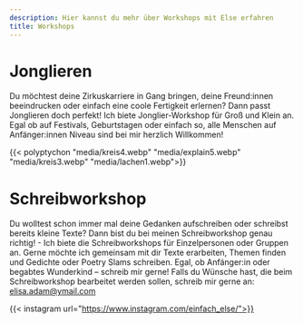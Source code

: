 ```yaml
---
description: Hier kannst du mehr über Workshops mit Else erfahren
title: Workshops
---
```


# Jonglieren
Du möchtest deine Zirkuskarriere in Gang bringen, deine Freund:innen beeindrucken oder einfach eine coole Fertigkeit erlernen?
Dann passt Jonglieren doch perfekt!
Ich biete Jonglier-Workshop für Groß und Klein an.
Egal ob auf Festivals, Geburtstagen oder einfach so, alle Menschen auf Anfänger:innen Niveau sind bei mir herzlich Willkommen!

{{< polyptychon "media/kreis4.webp" "media/explain5.webp" "media/kreis3.webp" "media/lachen1.webp">}}

# Schreibworkshop
Du wolltest schon immer mal deine Gedanken aufschreiben oder schreibst bereits kleine Texte?
Dann bist du bei meinen Schreibworkshop genau richtig! - Ich biete die Schreibworkshops für Einzelpersonen oder Gruppen an.
Gerne möchte ich gemeinsam mit dir Texte erarbeiten, Themen finden und Gedichte oder Poetry Slams schreiben.
Egal, ob Anfänger:in oder begabtes Wunderkind – schreib mir gerne! 
Falls du Wünsche hast, die beim Schreibworkshop bearbeitet werden sollen, schreib mir gerne an:
elisa.adam@ymail.com


{{< instagram url="https://www.instagram.com/einfach_else/">}}

